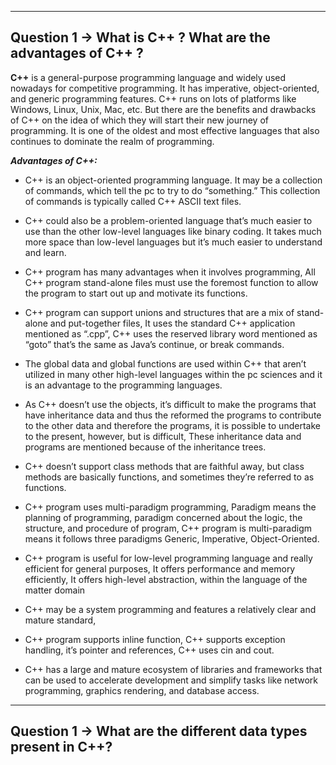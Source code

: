 <hr>

## Question 1 -> What is C++ ? What are the advantages of C++ ?

**C++** is a general-purpose programming language and widely used nowadays for competitive programming. It has imperative, object-oriented, and generic programming features. C++ runs on lots of platforms like Windows, Linux, Unix, Mac, etc. But there are the benefits and drawbacks of C++ on the idea of which they will start their new journey of programming. It is one of the oldest and most effective languages that also continues to dominate the realm of programming.

***Advantages of C++:***

* C++ is an object-oriented programming language. It may be a collection of commands, which tell the pc to try to do “something.” This collection of commands is typically called C++ ASCII text files.

* C++ could also be a problem-oriented language that’s much easier to use than the other low-level languages like binary coding. It takes much more space than low-level languages but it’s much easier to understand and learn.

* C++ program has many advantages when it involves programming, All C++ program stand-alone files must use the foremost function to allow the program to start out up and motivate its functions.

* C++ program can support unions and structures that are a mix of stand-alone and put-together files, It uses the standard C++ application mentioned as “.cpp”, C++ uses the reserved library word mentioned as “goto” that’s the same as Java’s continue, or break commands.

* The global data and global functions are used within C++ that aren’t utilized in many other high-level languages within the pc sciences and it is an advantage to the programming languages.

* As C++ doesn’t use the objects, it’s difficult to make the programs that have inheritance data and thus the reformed the programs to contribute to the other data and therefore the programs, it is possible to undertake to the present, however, but is difficult, These inheritance data and programs are mentioned because of the inheritance trees.

* C++ doesn’t support class methods that are faithful away, but class methods are basically functions, and sometimes they’re referred to as functions.

* C++ program uses multi-paradigm programming, Paradigm means the planning of programming, paradigm concerned about the logic, the structure, and procedure of program, C++ program is multi-paradigm means it follows three paradigms Generic, Imperative, Object-Oriented.

* C++ program is useful for low-level programming language and really efficient for general purposes, It offers performance and memory efficiently, It offers high-level abstraction, within the language of the matter domain

* C++ may be a system programming and features a relatively clear and mature standard,

* C++ program supports inline function, C++ supports exception handling, it’s pointer and references, C++ uses cin and cout.

* C++ has a large and mature ecosystem of libraries and frameworks that can be used to accelerate development and simplify tasks like network programming, graphics rendering, and database access.



<hr>

## Question 1 -> What are the different data types present in C++? 



